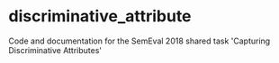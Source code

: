 # discriminative_attribute
Code and documentation for the SemEval 2018 shared task 'Capturing Discriminative Attributes'
